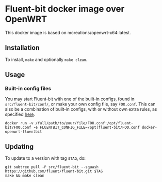 # Fluent-bit docker image over OpenWRT

This docker image is based on mcreations/openwrt-x64:latest. 

## Installation

To install, `make` and optionally `make clean`.

## Usage

### Built-in config files

You may start Fluent-bit with one of the built-in configs, found in `src/fluent-bit/conf/`, or make your own config file, say `FOO.conf`. This can also be a combination of built-in configs, with or without own extra rules, as specified [here](http://fluentbit.io/documentation/0.12/configuration/file.html#config_include_file).

```
docker run -v /full/path/to/your/file/FOO.conf:/opt/fluent-bit/FOO.conf -e FLUENTBIT_CONFIG_FILE=/opt(fluent-bit/FOO.conf docker-openwrt-fluentbit 
```

## Updating

To update to a version with tag `$TAG`, do:


```
git subtree pull -P src/fluent-bit --squash https://github.com/fluent/fluent-bit.git $TAG
make && make clean
```



